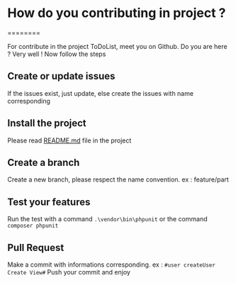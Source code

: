 # How do you contributing in project ?
========

For contribute in the project ToDoList, meet you on Github. Do you are here ? Very well !
Now follow the steps

## Create or update issues

If the issues exist, just update, else create the issues with name corresponding

## Install the project

Please read [README.md](https://github.com/Damien30340/P8-ToDo-Co/blob/master/README.md) file in the project

## Create a branch

Create a new branch, please respect the name convention. ex : feature/part

## Test your features

Run the test with a command `.\vendor\bin\phpunit` or the command `composer phpunit`

## Pull Request

Make a commit with informations corresponding. ex : `#user createUser Create View#`
Push your commit and enjoy
